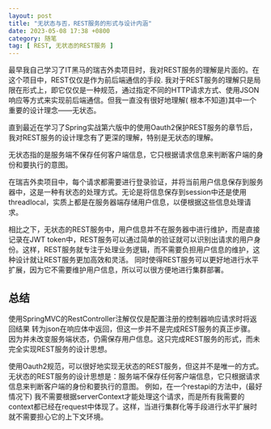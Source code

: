 ```yaml
---
layout: post
title: "无状态与否，REST服务的形式与设计内涵"
date: 2023-05-08 17:38 +0800
category: 随笔
tag: [ REST, 无状态的REST服务 ]
---
```


最早我自己学习了IT黑马的瑞吉外卖项目时，我对REST服务的理解是片面的。在这个项目中，REST仅仅是作为前后端通信的手段.
我对于REST服务的理解只是局限在形式上，即它仅仅是一种规范，通过指定不同的HTTP请求方式、使用JSON响应等方式来实现前后端通信。但我一直没有很好地理解(
根本不知道)其中一个重要的设计理念——无状态。

直到最近在学习了Spring实战第六版中的使用Oauth2保护REST服务的章节后，我对REST服务的设计理念有了更深的理解，特别是无状态的理解。

无状态指的是服务端不保存任何客户端信息，它只根据请求信息来判断客户端的身份和要执行的意图。

在瑞吉外卖项目中，每个请求都需要进行登录验证，并将当前用户信息保存到服务器中，这是一种有状态的处理方式。无论是将信息保存到session中还是使用threadlocal，实质上都是在服务器端存储用户信息，以便根据这些信息处理请求。

相比之下，无状态的REST服务中，用户信息并不在服务器中进行维护，而是直接记录在JWT
token中，REST服务可以通过简单的验证就可以识别出请求的用户身份。这样，REST服务就专注于处理业务逻辑，而不需要负担用户信息的维护，这种设计就让REST服务更加高效和灵活。
同时使得REST服务可以更好地进行水平扩展，因为它不需要维护用户信息，所以可以很方便地进行集群部署。

## 总结

使用SpringMVC的RestController注解仅仅是配置注册的控制器响应请求时将返回结果
转为json在响应体中返回，但这一步并不是完成REST服务的真正步骤。 因为并未改变服务端状态，仍需保存用户信息。这只完成REST服务的形式，而未完全实现REST服务的设计思想。

使用Oauth2规范，可以很好地实现无状态的REST服务，但这并不是唯一的方式。无状态的REST服务的设计思想是：服务端不保存任何客户端信息，它只根据请求信息来判断客户端的身份和要执行的意图。
例如，在一个restapi的方法中，(最好情况下)
我不需要根据serverContext才能处理这个请求，而是所有我需要的context都已经在request中体现了。这样，当进行集群化等手段进行水平扩展时就不需要担心它的上下文环境。
